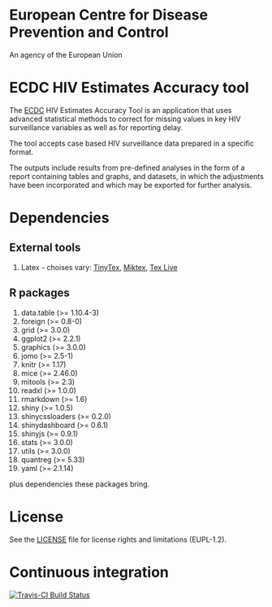 # European Centre for Disease Prevention and Control

An agency of the European Union

# ECDC HIV Estimates Accuracy tool

The [ECDC](https://ecdc.europa.eu/en/home) HIV Estimates Accuracy Tool is an application that uses 
advanced statistical methods to correct for missing values in key HIV surveillance variables as well 
as for reporting delay.

The tool accepts case based HIV surveillance data prepared in a specific format.

The outputs include results from pre-defined analyses in the form of a report containing tables and 
graphs, and datasets, in which the adjustments have been incorporated and which may be exported for 
further analysis.

# Dependencies

## External tools

1. Latex - choises vary: [TinyTex](https://yihui.name/tinytex/), [Miktex](https://miktex.org/), 
  [Tex Live](https://www.tug.org/texlive/)

## R packages

1. data.table (>= 1.10.4-3)
2. foreign (>= 0.8-0)
3. grid (>= 3.0.0)
4. ggplot2 (>= 2.2.1)
5. graphics (>= 3.0.0)
6. jomo (>= 2.5-1)
7. knitr (>= 1.17)
8. mice (>= 2.46.0)
9. mitools (>= 2.3)
10. readxl (>= 1.0.0)
11. rmarkdown (>= 1.6)
12. shiny (>= 1.0.5)
13. shinycssloaders (>= 0.2.0)
14. shinydashboard (>= 0.6.1)
15. shinyjs (>= 0.9.1)
16. stats (>= 3.0.0)
17. utils (>= 3.0.0)
18. quantreg (>= 5.33)
19. yaml (>= 2.1.14)

plus dependencies these packages bring.

# License

See the [LICENSE](https://github.com/nextpagesoft/hivEstimatesAccuracy/blob/master/LICENSE) file for 
license rights and limitations (EUPL-1.2).

# Continuous integration

[![Travis-CI Build Status](https://travis-ci.org/nextpagesoft/hivEstimatesAccuracy.svg?branch=master)](https://travis-ci.org/nextpagesoft/hivEstimatesAccuracy)


